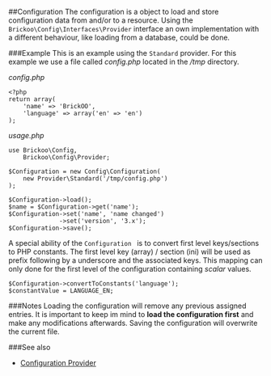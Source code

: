 ##Configuration
The configuration is a object to load and store configuration data from and/or to a resource.
Using the `Brickoo\Config\Interfaces\Provider` interface an own implementation with a different behaviour, 
like loading from a database, could be done.


###Example
This is an example using the `Standard` provider.
For this example we use a file called *config.php* located in the */tmp* directory.

*config.php*

    <?php
    return array(
        'name' => 'BrickOO',
        'language' => array('en' => 'en')
    );

*usage.php*

    use Brickoo\Config,
        Brickoo\Config\Provider;

    $Configuration = new Config\Configuration(
        new Provider\Standard('/tmp/config.php')
    );

    $Configuration->load();
    $name = $Configuration->get('name');
    $Configuration->set('name', 'name changed')
                  ->set('version', '3.x');
    $Configuration->save();

A special ability of the `Configuration ` is to convert first level keys/sections to PHP constants.
The first level key (array) / section (ini) will be used as prefix following by a underscore and the associated keys.
This mapping can only done for the first level of the configuration containing *scalar* values.

    $Configuration->convertToConstants('language');
    $constantValue = LANGUAGE_EN;


###Notes
Loading the configuration will remove any previous assigned entries. 
It is important to keep im mind to **load the configuration first** and make any modifications afterwards. 
Saving the configuration will overwrite the current file.


###See also
- [Configuration Provider](https://github.com/brickoo/brickoo/tree/master/src/Brickoo/Config/Provider)